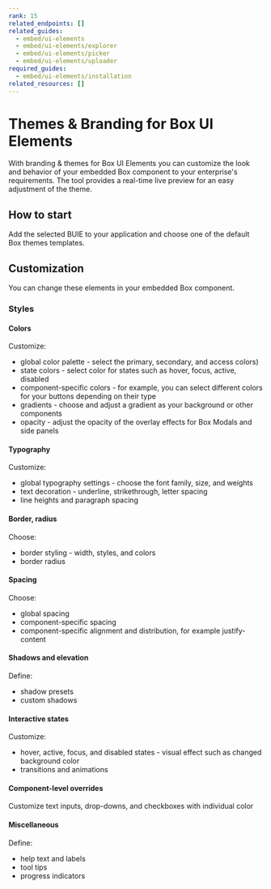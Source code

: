 ```yaml
---
rank: 15
related_endpoints: []
related_guides:
  - embed/ui-elements
  - embed/ui-elements/explorer
  - embed/ui-elements/picker
  - embed/ui-elements/uploader
required_guides:
  - embed/ui-elements/installation
related_resources: []
---
```


# Themes & Branding for Box UI Elements

With branding & themes for Box UI Elements you can customize the look and
behavior of your embedded Box component to your enterprise's requirements.
The tool provides a real-time live preview for an easy adjustment of the theme.

## How to start

Add the selected BUIE to your application and choose one of the default Box
themes templates.

## Customization

You can change these elements in your embedded Box component.

### Styles

#### Colors

Customize:

* global color palette - select the primary, secondary, and access colors)
* state colors - select color for states such as hover, focus, active,
 disabled
* component-specific colors - for example, you can select different colors
 for your buttons depending on their type
* gradients - choose and adjust a gradient as your background or other 
 components
* opacity - adjust the opacity of the overlay effects for Box Modals and side  panels

#### Typography

Customize: 

* global typography settings - choose the font family, size, and weights
* text decoration - underline, strikethrough, letter spacing
* line heights and paragraph spacing 

#### Border, radius

Choose:

* border styling - width, styles, and colors
* border radius

#### Spacing

Choose:

* global spacing
* component-specific spacing
* component-specific alignment and distribution, for example justify-content

#### Shadows and elevation

Define:

* shadow presets
* custom shadows

#### Interactive states

Customize:

* hover, active, focus, and disabled states - visual effect such as
changed background color
* transitions and animations

#### Component-level overrides

Customize  text inputs, drop-downs, and checkboxes with individual color

#### Miscellaneous

Define:

* help text and labels
* tool tips
* progress indicators

